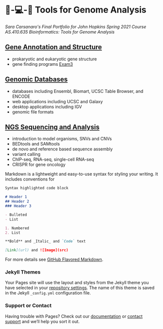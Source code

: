 # 🧬-💻-🌟 Tools for Genome Analysis
_Sara Carsanaro's Final Portfolio for John Hopkins Spring 2021 Course AS.410.635 Bioinformatics: Tools for Genome Analysis_

## [Gene Annotation and Structure](./genome_annotation.md)
- prokaryotic and eukaryotic gene structure
- gene finding programs
[Exam3](./Exam3.pdf)


## [Genomic Databases](./genomic_databases.md)
- databases including Ensembl, Biomart, UCSC Table Browser, and ENCODE
- web applications including UCSC and Galaxy
- desktop applications including IGV
- genomic file formats

## [NGS Sequencing and Analysis](./NGS_sequencing_analysis.md)
- introduction to model organisms, SNVs and CNVs
- BEDtools and SAMtools
- de novo and reference based sequence assembly
- variant calling
- ChIP-seq, RNA-seq, single-cell RNA-seq
- CRISPR for gene oncology



Markdown is a lightweight and easy-to-use syntax for styling your writing. It includes conventions for

```markdown
Syntax highlighted code block

# Header 1
## Header 2
### Header 3

- Bulleted
- List

1. Numbered
2. List

**Bold** and _Italic_ and `Code` text

[Link](url) and ![Image](src)
```

For more details see [GitHub Flavored Markdown](https://guides.github.com/features/mastering-markdown/).

### Jekyll Themes

Your Pages site will use the layout and styles from the Jekyll theme you have selected in your [repository settings](https://github.com/saracarsanaro/genome-analysis/settings/pages). The name of this theme is saved in the Jekyll `_config.yml` configuration file.

### Support or Contact

Having trouble with Pages? Check out our [documentation](https://docs.github.com/categories/github-pages-basics/) or [contact support](https://support.github.com/contact) and we’ll help you sort it out.
